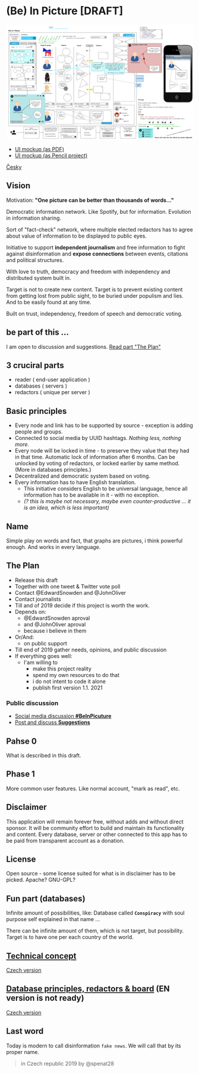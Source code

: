 # (Be) In Picture [DRAFT]

![pencil](inpicture_draft.png)

- [UI mockup (as PDF)](inPicture.pdf)
- [UI mockup (as Pencil project)](inPicture.epgz)

[Česky](vObraze.md)

## Vision

Motivation: **"One picture can be better than thousands of words..."**

Democratic information network. Like Spotify, but for information. Evolution in information sharing.

Sort of "fact-check" network, where multiple elected redactors has to agree about value of information to be displayed to public eyes.

Initiative to support **independent journalism** and free information to fight against disinformation and **expose connections** between events, citations and political structures.

With love to truth, democracy and freedom with independency and distributed system built in.

Target is not to create new content. Target is to prevent existing content from getting lost from public sight, to be buried under populism and lies. And to be easily found at any time.

Built on trust, independency, freedom of speech and democratic voting.

## be part of this ...

I am open to discussion and suggestions. [Read part "The Plan"](#the-plan)

## 3 cruciral parts

* reader ( end-user application )
* databases ( servers )
* redactors ( unique per server )

## Basic principles

* Every node and link has to be supported by source - exception is adding people and groups.
* Connected to social media by UUID hashtags. _Nothing less, nothing more._
* Every node will be locked in time - to preserve they value that they had in that time. Automatic lock of information after 6 months. Can be unlocked by voting of redactors, or locked earlier by same method. (More in databases principles.)
* Decentralized and democratic system based on voting.
* Every information has to have English translation.
	* This initiative considers English to be universal language, hence all information has to be available in it - with no exception.
	* _(? this is maybe not necessary, maybe even counter-productive ... it is an idea, which is less important)_

## Name

Simple play on words and fact, that graphs are pictures, i think powerful enough. And works in every language.

## The Plan

* Release this draft
* Together with one tweet & Twitter vote poll
* Contact @EdwardSnowden and @JohnOliver
* Contact journalists
* Till and of 2019 decide if this project is worth the work.
* Depends on:
	* @EdwardSnowden aproval
	* and @JohnOliver aproval
	* because i believe in them
* Or/And:
	* on public support
* Till end of 2019 gather needs, opinions, and public discussion
* If everything goes well:
	* I'am willing to
		* make this project reality
		* spend my own resources to do that
		* i do not intent to code it alone
		* publish first version 1.1. 2021

### Public discussion

* [Social media discussion **#BeInPicuture**](https://twitter.com/hashtag/BeInPicture)
* [Post and discuss **Suggestions**](https://github.com/spenat28/inPicture/issues)

## Pahse 0

What is described in this draft.

## Phase 1

More common user features. Like normal account, "mark as read", etc.

## Disclaimer

This application will remain forever free, without adds and without direct sponsor.
It will be community effort to build and maintain its functionality and content.
Every database, server or other connected to this app has to be paid from transparent account as a donation.

## License

Open source - some license suited for what is in disclaimer has to be picked. Apache? GNU-GPL?

## Fun part (databases)

Infinite amount of possibilities, like: Database called **`Conspiracy`** with soul purpose self explained in that name ...

There can be infinite amount of them, which is not target, but possibility.
Target is to have one per each country of the world.

## [Technical concept](inPicture-technical_concept.md)
[Czech version](inPicture-technical_concept--cs.md)

## [Database principles, redactors & board](inPicture-database_redaction.md) (EN version is not ready)
[Czech version](inPicture-database_redaction--cs.md)

## Last word

Today is modern to call disinformation `fake news`. We will call that by its proper name.

> in Czech republic 2019 by @spenat28
